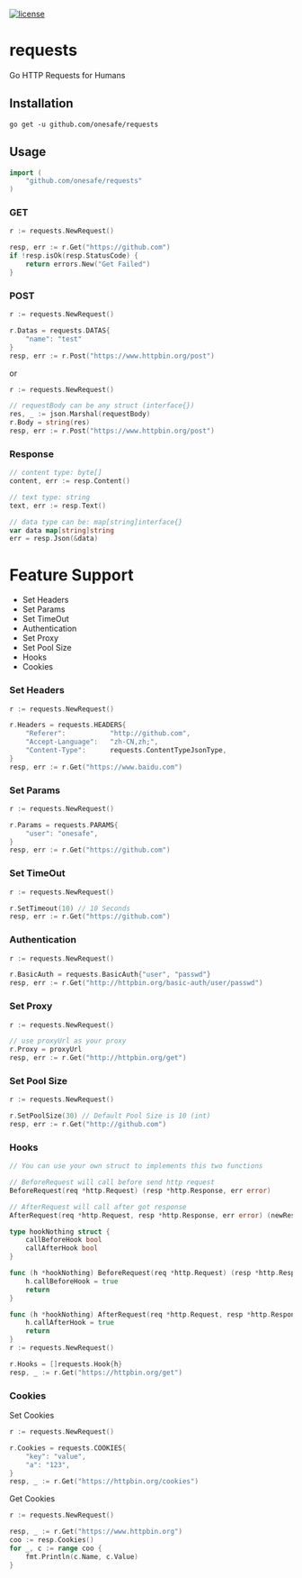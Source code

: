 [![license](http://img.shields.io/badge/license-MIT-red.svg?style=flat)](https://raw.githubusercontent.com/asmcos/requests/master/LICENSE)

# requests
Go HTTP Requests for Humans

## Installation
```
go get -u github.com/onesafe/requests
```

## Usage
```go
import (
    "github.com/onesafe/requests"
)
```

### GET
```go
r := requests.NewRequest()

resp, err := r.Get("https://github.com")
if !resp.isOk(resp.StatusCode) {
	return errors.New("Get Failed")
}
```

### POST
```go
r := requests.NewRequest()

r.Datas = requests.DATAS{
	"name": "test"
}
resp, err := r.Post("https://www.httpbin.org/post")
```
or
```go
r := requests.NewRequest()

// requestBody can be any struct (interface{})
res, _ := json.Marshal(requestBody)
r.Body = string(res)
resp, err := r.Post("https://www.httpbin.org/post")
```

### Response
```go
// content type: byte[]
content, err := resp.Content()

// text type: string
text, err := resp.Text()

// data type can be: map[string]interface{}
var data map[string]string
err = resp.Json(&data)
```

# Feature Support
  - Set Headers
  - Set Params
  - Set TimeOut
  - Authentication
  - Set Proxy
  - Set Pool Size
  - Hooks
  - Cookies


### Set Headers
```go
r := requests.NewRequest()

r.Headers = requests.HEADERS{
	"Referer":           "http://github.com",
	"Accept-Language":   "zh-CN,zh;",
	"Content-Type":      requests.ContentTypeJsonType,
}
resp, err := r.Get("https://www.baidu.com")
```

### Set Params
```go
r := requests.NewRequest()

r.Params = requests.PARAMS{
	"user":	"onesafe",
}
resp, err := r.Get("https://github.com")
```

### Set TimeOut
```go
r := requests.NewRequest()

r.SetTimeout(10) // 10 Seconds
resp, err := r.Get("https://github.com")
```

### Authentication
```go
r := requests.NewRequest()

r.BasicAuth = requests.BasicAuth{"user", "passwd"}
resp, err := r.Get("http://httpbin.org/basic-auth/user/passwd")
```

### Set Proxy
```go
r := requests.NewRequest()

// use proxyUrl as your proxy
r.Proxy = proxyUrl
resp, err := r.Get("http://httpbin.org/get")
```

### Set Pool Size
```go
r := requests.NewRequest()

r.SetPoolSize(30) // Default Pool Size is 10 (int)
resp, err := r.Get("http://github.com")
```

### Hooks
```go
// You can use your own struct to implements this two functions

// BeforeRequest will call before send http request
BeforeRequest(req *http.Request) (resp *http.Response, err error)

// AfterRequest will call after got response
AfterRequest(req *http.Request, resp *http.Response, err error) (newResp *http.Response, newErr error)

type hookNothing struct {
	callBeforeHook bool
	callAfterHook bool
}

func (h *hookNothing) BeforeRequest(req *http.Request) (resp *http.Response, err error) {
	h.callBeforeHook = true
	return
}

func (h *hookNothing) AfterRequest(req *http.Request, resp *http.Response, err error) (newResp *http.Response, newErr error) {
	h.callAfterHook = true
	return
}
r := requests.NewRequest()

r.Hooks = []requests.Hook{h}
resp, _ := r.Get("https://httpbin.org/get")
```

### Cookies
Set Cookies
```go
r := requests.NewRequest()

r.Cookies = requests.COOKIES{
	"key": "value",
	"a": "123",
}
resp, _ := r.Get("https://httpbin.org/cookies")
```

Get Cookies
```go
r := requests.NewRequest()

resp, _ := r.Get("https://www.httpbin.org")
coo := resp.Cookies()
for _, c := range coo {
	fmt.Println(c.Name, c.Value)
}
```
